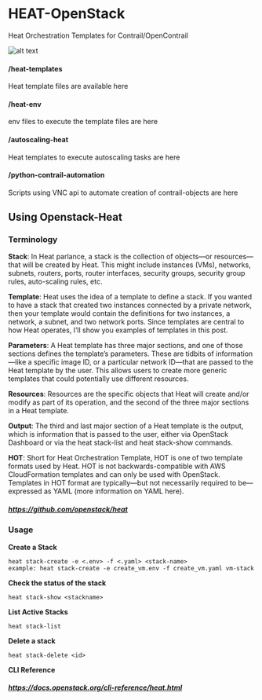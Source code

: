 # HEAT-OpenStack
Heat Orchestration Templates for Contrail/OpenContrail

![alt text](https://upload.wikimedia.org/wikipedia/commons/thumb/e/e6/OpenStack%C2%AE_Logo_2016.svg/1280px-OpenStack%C2%AE_Logo_2016.svg.png)

#### /heat-templates

Heat template files are available here

#### /heat-env

env files to execute the template files are here

#### /autoscaling-heat

Heat templates to execute autoscaling tasks are here

#### /python-contrail-automation

Scripts using VNC api to automate creation of contrail-objects are here


## Using Openstack-Heat

### Terminology

**Stack**: In Heat parlance, a stack is the collection of objects—or resources—that will be created by Heat. This might include instances (VMs), networks, subnets, routers, ports, router interfaces, security groups, security group rules, auto-scaling rules, etc.

**Template**: Heat uses the idea of a template to define a stack. If you wanted to have a stack that created two instances connected by a private network, then your template would contain the definitions for two instances, a network, a subnet, and two network ports. Since templates are central to how Heat operates, I’ll show you examples of templates in this post.

**Parameters**: A Heat template has three major sections, and one of those sections defines the template’s parameters. These are tidbits of information—like a specific image ID, or a particular network ID—that are passed to the Heat template by the user. This allows users to create more generic templates that could potentially use different resources.

**Resources**: Resources are the specific objects that Heat will create and/or modify as part of its operation, and the second of the three major sections in a Heat template.

**Output**: The third and last major section of a Heat template is the output, which is information that is passed to the user, either via OpenStack Dashboard or via the heat stack-list and heat stack-show commands.

**HOT**: Short for Heat Orchestration Template, HOT is one of two template formats used by Heat. HOT is not backwards-compatible with AWS CloudFormation templates and can only be used with OpenStack. Templates in HOT format are typically—but not necessarily required to be—expressed as YAML (more information on YAML here).

##### https://github.com/openstack/heat


### Usage

**Create a Stack**

```
heat stack-create -e <.env> -f <.yaml> <stack-name>
example: heat stack-create -e create_vm.env -f create_vm.yaml vm-stack

```

**Check the status of the stack**

```
heat stack-show <stackname>

```

**List Active Stacks**

```
heat stack-list

```

**Delete a stack**

```
heat stack-delete <id> 

```
**CLI Reference**

##### https://docs.openstack.org/cli-reference/heat.html
